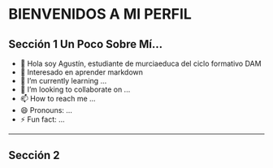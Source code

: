 # BIENVENIDOS A MI PERFIL

## Sección 1 Un Poco Sobre Mí...

- 👋 Hola soy Agustín, estudiante de murciaeduca del ciclo formativo DAM 
- 👀 Interesado en aprender markdown
- 🌱 I’m currently learning ...
- 💞️ I’m looking to collaborate on ...
- 📫 How to reach me ...
- 😄 Pronouns: ...
- ⚡ Fun fact: ...

---

## Sección 2 
